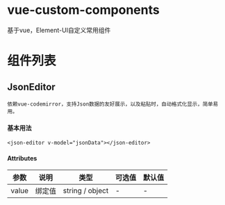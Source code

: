 # vue-custom-components
基于vue，Element-UI自定义常用组件

# 组件列表

## JsonEditor

	依赖vue-codemirror，支持Json数据的友好展示，以及粘贴时，自动格式化显示，简单易用。

#### 基本用法
```
<json-editor v-model="jsonData"></json-editor>
```

#### Attributes

| 参数 | 说明 | 类型 | 可选值 | 默认值 |
| ------ | ------ | ------ | ------ | ------ |
| value | 绑定值 | string / object | - | - |
